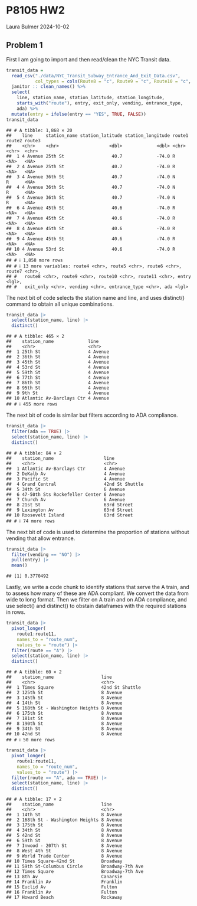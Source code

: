 P8105 HW2
================
Laura Bulmer
2024-10-02

## Problem 1

First I am going to import and then read/clean the NYC Transit data.

``` r
transit_data = 
  read_csv("./data/NYC_Transit_Subway_Entrance_And_Exit_Data.csv", 
           col_types = cols(Route8 = "c", Route9 = "c", Route10 = "c", Route11 = "c")) %>% 
  janitor :: clean_names() %>% 
  select(
    line, station_name, station_latitude, station_longitude, 
    starts_with("route"), entry, exit_only, vending, entrance_type, 
    ada) %>% 
  mutate(entry = ifelse(entry == "YES", TRUE, FALSE))
transit_data
```

    ## # A tibble: 1,868 × 20
    ##    line     station_name station_latitude station_longitude route1 route2 route3
    ##    <chr>    <chr>                   <dbl>             <dbl> <chr>  <chr>  <chr> 
    ##  1 4 Avenue 25th St                  40.7             -74.0 R      <NA>   <NA>  
    ##  2 4 Avenue 25th St                  40.7             -74.0 R      <NA>   <NA>  
    ##  3 4 Avenue 36th St                  40.7             -74.0 N      R      <NA>  
    ##  4 4 Avenue 36th St                  40.7             -74.0 N      R      <NA>  
    ##  5 4 Avenue 36th St                  40.7             -74.0 N      R      <NA>  
    ##  6 4 Avenue 45th St                  40.6             -74.0 R      <NA>   <NA>  
    ##  7 4 Avenue 45th St                  40.6             -74.0 R      <NA>   <NA>  
    ##  8 4 Avenue 45th St                  40.6             -74.0 R      <NA>   <NA>  
    ##  9 4 Avenue 45th St                  40.6             -74.0 R      <NA>   <NA>  
    ## 10 4 Avenue 53rd St                  40.6             -74.0 R      <NA>   <NA>  
    ## # ℹ 1,858 more rows
    ## # ℹ 13 more variables: route4 <chr>, route5 <chr>, route6 <chr>, route7 <chr>,
    ## #   route8 <chr>, route9 <chr>, route10 <chr>, route11 <chr>, entry <lgl>,
    ## #   exit_only <chr>, vending <chr>, entrance_type <chr>, ada <lgl>

The next bit of code selects the station name and line, and uses
distinct() command to obtain all unique combinations.

``` r
transit_data |> 
  select(station_name, line) |> 
  distinct()
```

    ## # A tibble: 465 × 2
    ##    station_name             line    
    ##    <chr>                    <chr>   
    ##  1 25th St                  4 Avenue
    ##  2 36th St                  4 Avenue
    ##  3 45th St                  4 Avenue
    ##  4 53rd St                  4 Avenue
    ##  5 59th St                  4 Avenue
    ##  6 77th St                  4 Avenue
    ##  7 86th St                  4 Avenue
    ##  8 95th St                  4 Avenue
    ##  9 9th St                   4 Avenue
    ## 10 Atlantic Av-Barclays Ctr 4 Avenue
    ## # ℹ 455 more rows

The next bit of code is similar but filters according to ADA compliance.

``` r
transit_data |> 
  filter(ada == TRUE) |> 
  select(station_name, line) |> 
  distinct()
```

    ## # A tibble: 84 × 2
    ##    station_name                   line           
    ##    <chr>                          <chr>          
    ##  1 Atlantic Av-Barclays Ctr       4 Avenue       
    ##  2 DeKalb Av                      4 Avenue       
    ##  3 Pacific St                     4 Avenue       
    ##  4 Grand Central                  42nd St Shuttle
    ##  5 34th St                        6 Avenue       
    ##  6 47-50th Sts Rockefeller Center 6 Avenue       
    ##  7 Church Av                      6 Avenue       
    ##  8 21st St                        63rd Street    
    ##  9 Lexington Av                   63rd Street    
    ## 10 Roosevelt Island               63rd Street    
    ## # ℹ 74 more rows

The next bit of code is used to determine the proportion of stations
without vending that allow entrance.

``` r
transit_data |> 
  filter(vending == "NO") |> 
  pull(entry) |> 
  mean()
```

    ## [1] 0.3770492

Lastly, we write a code chunk to identify stations that serve the A
train, and to assess how many of these are ADA compliant. We convert the
data from wide to long format. Then we filter on A train and on ADA
compliance, and use select() and distinct() to obstain dataframes with
the required stations in rows.

``` r
transit_data |> 
  pivot_longer(
    route1:route11,
    names_to = "route_num",
    values_to = "route") |> 
  filter(route == "A") |> 
  select(station_name, line) |> 
  distinct()
```

    ## # A tibble: 60 × 2
    ##    station_name                  line           
    ##    <chr>                         <chr>          
    ##  1 Times Square                  42nd St Shuttle
    ##  2 125th St                      8 Avenue       
    ##  3 145th St                      8 Avenue       
    ##  4 14th St                       8 Avenue       
    ##  5 168th St - Washington Heights 8 Avenue       
    ##  6 175th St                      8 Avenue       
    ##  7 181st St                      8 Avenue       
    ##  8 190th St                      8 Avenue       
    ##  9 34th St                       8 Avenue       
    ## 10 42nd St                       8 Avenue       
    ## # ℹ 50 more rows

``` r
transit_data |> 
  pivot_longer(
    route1:route11,
    names_to = "route_num",
    values_to = "route") |> 
  filter(route == "A", ada == TRUE) |> 
  select(station_name, line) |> 
  distinct()
```

    ## # A tibble: 17 × 2
    ##    station_name                  line            
    ##    <chr>                         <chr>           
    ##  1 14th St                       8 Avenue        
    ##  2 168th St - Washington Heights 8 Avenue        
    ##  3 175th St                      8 Avenue        
    ##  4 34th St                       8 Avenue        
    ##  5 42nd St                       8 Avenue        
    ##  6 59th St                       8 Avenue        
    ##  7 Inwood - 207th St             8 Avenue        
    ##  8 West 4th St                   8 Avenue        
    ##  9 World Trade Center            8 Avenue        
    ## 10 Times Square-42nd St          Broadway        
    ## 11 59th St-Columbus Circle       Broadway-7th Ave
    ## 12 Times Square                  Broadway-7th Ave
    ## 13 8th Av                        Canarsie        
    ## 14 Franklin Av                   Franklin        
    ## 15 Euclid Av                     Fulton          
    ## 16 Franklin Av                   Fulton          
    ## 17 Howard Beach                  Rockaway
